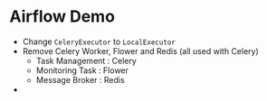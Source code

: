 # Airflow Demo 
- Change `CeleryExecutor` to `LocalExecutor` 
- Remove Celery Worker, Flower and Redis (all used with Celery)
    - Task Management : Celery
    - Monitoring Task : Flower
    - Message Broker : Redis
- 